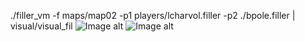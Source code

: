 ./filler_vm -f maps/map02 -p1 players/lcharvol.filler -p2 ./bpole.filler | visual/visual_fil
![Image alt](https://github.com/Alexcei/visualization_filler/blob/master/1.png)
![Image alt](https://github.com/Alexcei/visualization_filler/blob/master/2.png)
